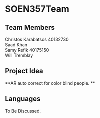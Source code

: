 # SOEN357Team

## Team Members
Christos Karabatsos 40132730 <br>
Saad Khan <br>
Samy Refik 40175150 <br>
Will Tremblay <br>

## Project Idea
**AR auto correct for color blind people. **

## Languages

To Be Discussed.
